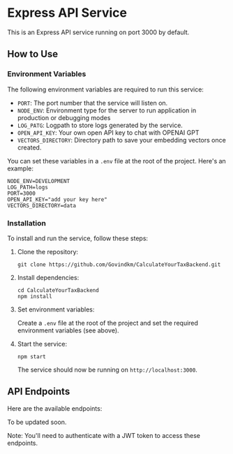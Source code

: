 # Express API Service

This is an Express API service running on port 3000 by default.

## How to Use

### Environment Variables

The following environment variables are required to run this service:

- `PORT`: The port number that the service will listen on.
- `NODE_ENV`: Environment type for the server to run application in production or debugging modes
- `LOG_PATG`: Logpath to store logs generated by the service.
- `OPEN_API_KEY`: Your own open API key to chat with OPENAI GPT
- `VECTORS_DIRECTORY`: Directory path to save your embedding vectors once created.

You can set these variables in a `.env` file at the root of the project. Here's an example:

```
NODE_ENV=DEVELOPMENT
LOG_PATH=logs
PORT=3000
OPEN_API_KEY="add your key here"
VECTORS_DIRECTORY=data

```

### Installation

To install and run the service, follow these steps:

1. Clone the repository:

   ```
   git clone https://github.com/Govindkm/CalculateYourTaxBackend.git
   ```

2. Install dependencies:

   ```
   cd CalculateYourTaxBackend
   npm install
   ```

3. Set environment variables:

   Create a `.env` file at the root of the project and set the required environment variables (see above).

4. Start the service:

   ```
   npm start
   ```

   The service should now be running on `http://localhost:3000`.

## API Endpoints

Here are the available endpoints:

To be updated soon.

Note: You'll need to authenticate with a JWT token to access these endpoints.
